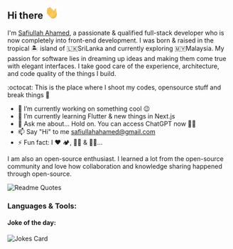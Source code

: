 ## Hi there <img alt="wave" width="30" src="https://github.com/codeXsafi/codeXsafi/blob/main/wave.gif">

I'm <a href="https://www.safiullahahamed.com/">Safiullah Ahamed</a>, a passionate & qualified full-stack developer who is now completely into front-end development. I was born & raised in the tropical 🏝️ island of 🇱🇰SriLanka and currently exploring 🇲🇾Malaysia. My passion for software lies in dreaming up ideas and making them come true with elegant interfaces. I take good care of the experience, architecture, and code quality of the things I build.

<!--<a style="margin-bottom:1rem;overflow:hidden;max-height:200px;">
  <img align="right" alt="Coding" width="100%" src="https://raw.githubusercontent.com/codeXsafi/codeXsafi/main/banner.jpg">
</figure> -->

:octocat: This is the place where I shoot my codes, opensource stuff and break things 🤣

- 🔭 I’m currently working on something cool 😉
- 🌱 I’m currently learning Flutter & new things in Next.js
- 💬 Ask me about... Hold on. You can access ChatGPT now 🤷‍♂️
- 📫 Say "Hi" to me <a href="mailto:safiullahahamed@gmail.com">safiullahahamed@gmail.com</a>
- ⚡ Fun fact: I ❤️ 🏕️, 🍱🍟 & 🛌🏻...

I am also an open-source enthusiast. I learned a lot from the open-source community and love how collaboration and knowledge sharing happened through open-source.

![Readme Quotes](https://quotes-github-readme.vercel.app/api?type=horizontal&theme=dark)

### Languages & Tools:

#### Joke of the day:
![Jokes Card](https://readme-jokes.vercel.app/api?hideBorder)
